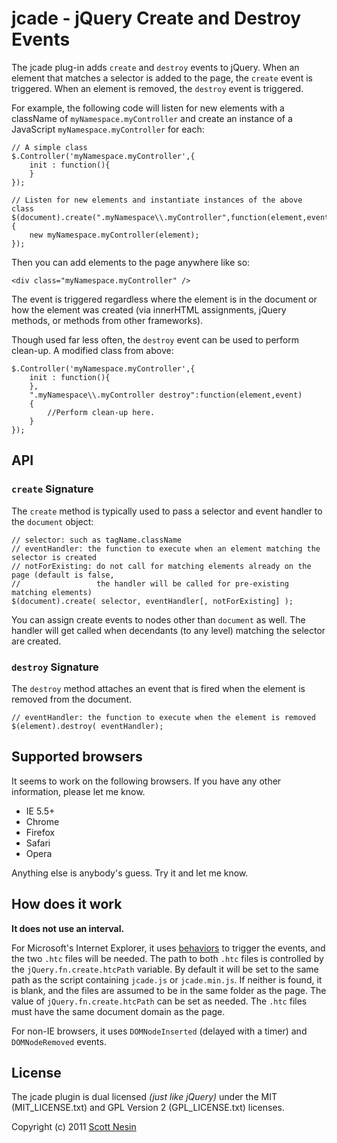 # jcade - jQuery Create and Destroy Events

The jcade plug-in adds `create` and `destroy` events to jQuery. When an element that matches a selector is added to the page, the `create` event is triggered. When an element is removed, the `destroy` event is triggered.

For example, the following code will listen for new elements with a className of `myNamespace.myController` and create an instance of a JavaScript `myNamespace.myController` for each:

    // A simple class
    $.Controller('myNamespace.myController',{
        init : function(){
        }
    });
    
    // Listen for new elements and instantiate instances of the above class
    $(document).create(".myNamespace\\.myController",function(element,event){
        new myNamespace.myController(element);
    });

Then you can add elements to the page anywhere like so:

    <div class="myNamespace.myController" />
  
The event is triggered regardless where the element is in the document or how the element was created (via innerHTML assignments, jQuery methods, or methods from other frameworks).

Though used far less often, the `destroy` event can be used to perform clean-up. A modified class from above:

    $.Controller('myNamespace.myController',{
        init : function(){
        },
        ".myNamespace\\.myController destroy":function(element,event)
        {
            //Perform clean-up here.
        }
    });

## API

### `create` Signature

The `create` method is typically used to pass a selector and event handler to the `document` object:

    // selector: such as tagName.className
    // eventHandler: the function to execute when an element matching the selector is created
    // notForExisting: do not call for matching elements already on the page (default is false, 
    //                 the handler will be called for pre-existing matching elements)
    $(document).create( selector, eventHandler[, notForExisting] );

You can assign create events to nodes other than `document` as well. The handler will get called when decendants (to any level) matching the selector are created.

### `destroy` Signature

The `destroy` method attaches an event that is fired when the element is removed from the document.

    // eventHandler: the function to execute when the element is removed
    $(element).destroy( eventHandler);

## Supported browsers

It seems to work on the following browsers. If you have any other information, please let me know.
* IE 5.5+
* Chrome
* Firefox
* Safari
* Opera

Anything else is anybody's guess. Try it and let me know.

## How does it work

**It does not use an interval.**

For Microsoft's Internet Explorer, it uses [behaviors](http://msdn.microsoft.com/en-us/library/ms531018\(v=VS.85\).aspx) to trigger the events, and the two `.htc` files will be needed. The path to both `.htc` files is controlled by the `jQuery.fn.create.htcPath` variable. By default it will be set to the same path as the script containing `jcade.js` or `jcade.min.js`. If neither is found, it is blank, and the files are assumed to be in the same folder as the page. The value of `jQuery.fn.create.htcPath` can be set as needed. The `.htc` files must have the same document domain as the page.

For non-IE browsers, it uses `DOMNodeInserted` (delayed with a timer) and `DOMNodeRemoved` events.

## License

The jcade plugin is dual licensed *(just like jQuery)* under the MIT (MIT\_LICENSE.txt) and GPL Version 2 (GPL\_LICENSE.txt) licenses.

Copyright (c) 2011 [Scott Nesin](http://scottnesin.com/)

